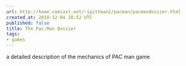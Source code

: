 ```yaml
---
url: http://home.comcast.net/~jpittman2/pacman/pacmandossier.html
created_at: 2010-12-04 18:52 UTC
published: false
title: The Pac-Man Dossier
tags:
- games
---
```


a detailed description of the mechanics of PAC man game
